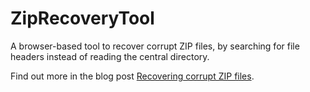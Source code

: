 # ZipRecoveryTool
A browser-based tool to recover corrupt ZIP files, by searching for file headers instead of reading the central directory.

Find out more in the blog post [Recovering corrupt ZIP files](https://www.construct.net/en/blogs/ashleys-blog-2/recovering-corrupt-zip-files-1895).